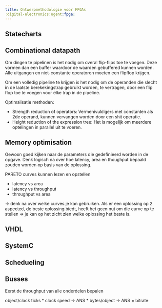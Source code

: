 ```yaml
---
title: Ontwerpmethodologie voor FPGAs
:digital-electronics:ugent:fpga:
---
```


## Statecharts

## Combinational datapath

Om dingen te pipelinen is het nodig om overal flip-flips toe te voegen. Deze vormen dan een buffer
waardoor de waarden gebuffered kunnen worden.
Alle uitgangen en niet-constante operatoren moeten een flipflop krijgen.

Om een volledig pipeline te krijgen is het nodig om de operanden die slecht in de laatste
berekekingstrap gebruikt worden, te vertragen, door een flip flop toe te voegen voor elke trap in
de pipeline.

Optimalisatie methoden:

* Strength reduction of operators: Vermenivuldigers met constanten als 2de operand, kunnen
  vervangen worden door een shit operatie.
* Height reduction of the expression tree: Het is mogelijk om meerdere optelingen in parallel
  uit te voeren.

## Memory optimisation

Gewoon goed kijken naar de parameters die gedefinieerd worden in de opgave. Denk logisch na over hoe
latency, area en thoughput bepaald zouden worden op basis van de oplossing.

PARETO curves kunnen lezen en opstellen

* latency vs area
* latency vs throughput
* throughput vs area

-> denk na over welke curves je kan gebruiken. Als er een oplossing op 2 aspected, de beste
oplossing biedt, heeft het geen nut om die curve op te stellen => je kan op het zicht zien welke
oplossing het beste is.

## VHDL

## SystemC

## Schedueling

## Busses

Eerst de throughput van alle onderdelen bepalen

object/clock ticks * clock speed -> ANS * bytes/object -> ANS = bitrate


